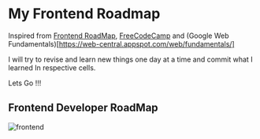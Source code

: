 # My Frontend Roadmap

Inspired from [Frontend RoadMap](https://roadmap.sh/frontend), [FreeCodeCamp](https://www.freecodecamp.org/learn/front-end-development-libraries/) and (Google Web Fundamentals)[https://web-central.appspot.com/web/fundamentals/]

I will try to revise and learn new things one day at a time and commit what I learned In respective cells.

Lets Go !!!

## Frontend Developer RoadMap
![frontend](https://user-images.githubusercontent.com/7275347/141253088-4bbfaee6-cf17-4aed-a0d9-2ae84f32a2d3.png)
